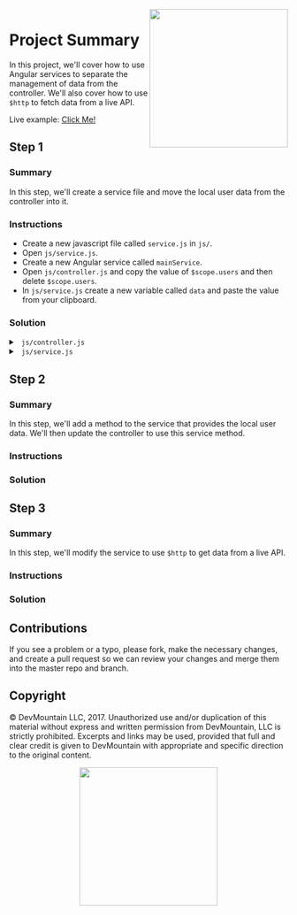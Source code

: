 <img src="https://devmounta.in/img/logowhiteblue.png" width="250" align="right">

# Project Summary

In this project, we'll cover how to use Angular services to separate the management of data from the controller. We'll also cover how to use `$http` to fetch data from a live API. 

Live example: <a href="#">Click Me!</a>

## Step 1

### Summary

In this step, we'll create a service file and move the local user data from the controller into it.

### Instructions

* Create a new javascript file called `service.js` in `js/`.
* Open `js/service.js`.
* Create a new Angular service called `mainService`.
* Open `js/controller.js` and copy the value of `$scope.users` and then delete `$scope.users`.
* In `js/service.js` create a new variable called `data` and paste the value from your clipboard. 

### Solution

<details>

<summary> <code> js/controller.js </code> </summary>

```js
angular.module('userProfiles').controller('MainController', function($scope) {

});
```

</details>

<details>

<summary> <code> js/service.js </code> </summary>

```js
angular.module('userProfiles').service('mainService', function() {
  var data = [
    {
      "id": 0,
      "first_name": "george",
      "last_name": "bluth",
      "avatar": "https://s3.amazonaws.com/uifaces/faces/twitter/calebogden/128.jpg"
    },
    {
      "id": 1,
      "first_name": "lucille",
      "last_name": "bluth",
      "avatar": "https://s3.amazonaws.com/uifaces/faces/twitter/josephstein/128.jpg"
    },
    {
      "id": 2,
      "first_name": "oscar",
      "last_name": "bluth",
      "avatar": "https://s3.amazonaws.com/uifaces/faces/twitter/olegpogodaev/128.jpg"
    }
  ];
});
```

</details>

## Step 2

### Summary

In this step, we'll add a method to the service that provides the local user data. We'll then update the controller to use this service method.

### Instructions

### Solution

## Step 3

### Summary

In this step, we'll modify the service to use `$http` to get data from a live API.

### Instructions

### Solution

## Contributions

If you see a problem or a typo, please fork, make the necessary changes, and create a pull request so we can review your changes and merge them into the master repo and branch.

## Copyright

© DevMountain LLC, 2017. Unauthorized use and/or duplication of this material without express and written permission from DevMountain, LLC is strictly prohibited. Excerpts and links may be used, provided that full and clear credit is given to DevMountain with appropriate and specific direction to the original content.

<p align="center">
<img src="https://devmounta.in/img/logowhiteblue.png" width="250">
</p>
 

